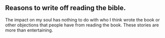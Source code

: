 ## Reasons to write off reading the bible.
The impact on my soul has nothing to do with who I think wrote the book or other objections that people have from reading the book. These stories are more than entertaining.

